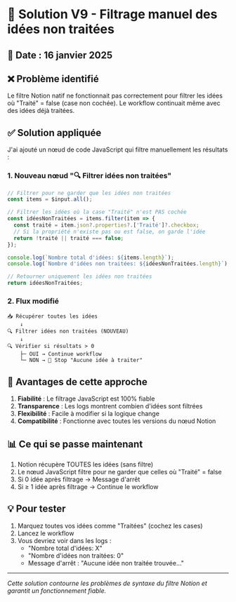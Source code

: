 # 🔧 Solution V9 - Filtrage manuel des idées non traitées

## 📅 Date : 16 janvier 2025

## ❌ Problème identifié

Le filtre Notion natif ne fonctionnait pas correctement pour filtrer les idées où "Traité" = false (case non cochée). Le workflow continuait même avec des idées déjà traitées.

## ✅ Solution appliquée

J'ai ajouté un nœud de code JavaScript qui filtre manuellement les résultats :

### 1. **Nouveau nœud "🔍 Filtrer idées non traitées"**

```javascript
// Filtrer pour ne garder que les idées non traitées
const items = $input.all();

// Filtrer les idées où la case "Traité" n'est PAS cochée
const idéesNonTraitées = items.filter(item => {
  const traité = item.json?.properties?.['Traité']?.checkbox;
  // Si la propriété n'existe pas ou est false, on garde l'idée
  return !traité || traité === false;
});

console.log(`Nombre total d'idées: ${items.length}`);
console.log(`Nombre d'idées non traitées: ${idéesNonTraitées.length}`);

// Retourner uniquement les idées non traitées
return idéesNonTraitées;
```

### 2. **Flux modifié**

```
📥 Récupérer toutes les idées
    ↓
🔍 Filtrer idées non traitées (NOUVEAU)
    ↓
🔍 Vérifier si résultats > 0
    ├─ OUI → Continue workflow
    └─ NON → 🛑 Stop "Aucune idée à traiter"
```

## 🎯 Avantages de cette approche

1. **Fiabilité** : Le filtrage JavaScript est 100% fiable
2. **Transparence** : Les logs montrent combien d'idées sont filtrées
3. **Flexibilité** : Facile à modifier si la logique change
4. **Compatibilité** : Fonctionne avec toutes les versions du nœud Notion

## 📊 Ce qui se passe maintenant

1. Notion récupère TOUTES les idées (sans filtre)
2. Le nœud JavaScript filtre pour ne garder que celles où "Traité" = false
3. Si 0 idée après filtrage → Message d'arrêt
4. Si ≥ 1 idée après filtrage → Continue le workflow

## 💡 Pour tester

1. Marquez toutes vos idées comme "Traitées" (cochez les cases)
2. Lancez le workflow
3. Vous devriez voir dans les logs :
   - "Nombre total d'idées: X"
   - "Nombre d'idées non traitées: 0"
   - Message d'arrêt : "Aucune idée non traitée trouvée..."

---

*Cette solution contourne les problèmes de syntaxe du filtre Notion et garantit un fonctionnement fiable.*
